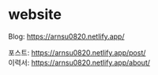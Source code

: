 # website
Blog: https://arnsu0820.netlify.app/

포스트: https://arnsu0820.netlify.app/post/  
이력서: https://arnsu0820.netlify.app/about/

